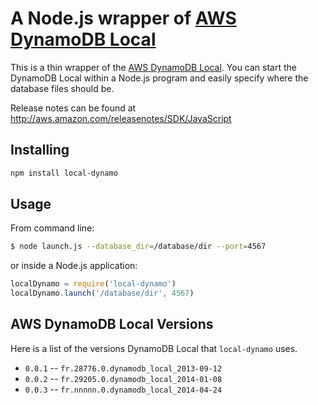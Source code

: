 # A Node.js wrapper of [AWS DynamoDB Local](http://docs.aws.amazon.com/amazondynamodb/latest/developerguide/Tools.html)

This is a thin wrapper of the [AWS DynamoDB Local](http://docs.aws.amazon.com/amazondynamodb/latest/developerguide/Tools.html).
You can start the DynamoDB Local within a Node.js program and easily
specify where the database files should be.

Release notes can be found at http://aws.amazon.com/releasenotes/SDK/JavaScript

## Installing

```sh
npm install local-dynamo
```

## Usage

From command line:

```bash
$ node launch.js --database_dir=/database/dir --port=4567
```

or inside a Node.js application:

```javascript
localDynamo = require('local-dynamo')
localDynamo.launch('/database/dir', 4567)
```

## AWS DynamoDB Local Versions

Here is a list of the versions DynamoDB Local that `local-dynamo` uses.

 * `0.0.1` -- `fr.28776.0.dynamodb_local_2013-09-12`
 * `0.0.2` -- `fr.29205.0.dynamodb_local_2014-01-08`
 * `0.0.3` -- `fr.nnnnn.0.dynamodb_local_2014-04-24`
